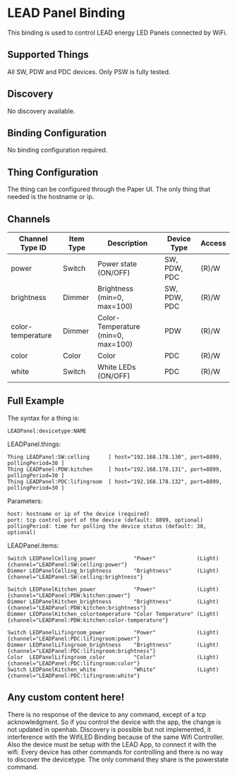 # LEAD Panel Binding

This binding is used to control LEAD energy LED Panels connected by WiFi.

## Supported Things

All SW, PDW and PDC devices.
Only PSW is fully tested.

## Discovery

No discovery available.

## Binding Configuration

No binding configuration required.

## Thing Configuration

The thing can be configured through the Paper UI.
The only thing that needed is the hostname or ip.


## Channels

| Channel Type ID   | Item Type | Description                             | Device Type  | Access |
|-------------------|-----------|-----------------------------------------|------------- |--------|
| power             | Switch    | Power state (ON/OFF)                    | SW, PDW, PDC | (R)/W  |
| brightness        | Dimmer    | Brightness (min=0, max=100)             | SW, PDW, PDC | (R)/W  |
| color-temperature | Dimmer    | Color-Temperature (min=0, max=100)      | PDW          | (R)/W  |
| color             | Color     | Color                                   | PDC          | (R)/W  |
| white             | Switch    | White LEDs (ON/OFF)                     | PDC          | (R)/W  |

## Full Example

The syntax for a thing is:

    LEADPanel:devicetype:NAME

LEADPanel.things:

    Thing LEADPanel:SW:celling      [ host="192.168.178.130", port=8899, pollingPeriod=30 ]
    Thing LEADPanel:PDW:kitchen     [ host="192.168.178.131", port=8899, pollingPeriod=30 ]
    Thing LEADPanel:PDC:lifingroom  [ host="192.168.178.132", port=8899, pollingPeriod=30 ]

Parameters:

    host: hostname or ip of the device (required)
    port: tcp control port of the device (default: 8899, optional)
    pollingPeriod: time for polling the device status (default: 30, optional)


LEADPanel.items:

    Switch LEDPanelCelling_power            "Power"             (Light) {channel="LEADPanel:SW:celling:power"}
    Dimmer LEDPanelCelling_brightness       "Brightness"        (Light) {channel="LEADPanel:SW:celling:brightness"}
    
    Switch LEDPanelKitchen_power            "Power"             (Light) {channel="LEADPanel:PDW:kitchen:power"}
    Dimmer LEDPanelKitchen_brightness       "Brightness"        (Light) {channel="LEADPanel:PDW:kitchen:brightness"}
    Dimmer LEDPanelKitchen_colortemperature "Color Temperature" (Light) {channel="LEADPanel:PDW:kitchen:color-temperature"}
    
    Switch LEDPanelLifingroom_power         "Power"             (Light) {channel="LEADPanel:PDC:lifingroom:power"}
    Dimmer LEDPanelLifingroom_brightness    "Brightness"        (Light) {channel="LEADPanel:PDC:lifingroom:brightness"}
    Color  LEDPanelLifingroom_color         "Color"             (Light) {channel="LEADPanel:PDC:lifingroom:color"}
    Switch LEDPanelKitchen_white            "White"             (Light) {channel="LEADPanel:PDC:lifingroom:white"}


## Any custom content here!

There is no response of the device to any command, except of a tcp acknowledgment.
So if you control the device with the app, the change is not updated in openhab.
Discovery is possible but not implemented, it interference with the WifiLED Binding because of the same Wifi Controller.
Also the device must be setup with the LEAD App, to connect it with the wifi.
Every device has other commands for controlling and there is no way to discover the devicetype.
The only command they share is the powerstate command. 
